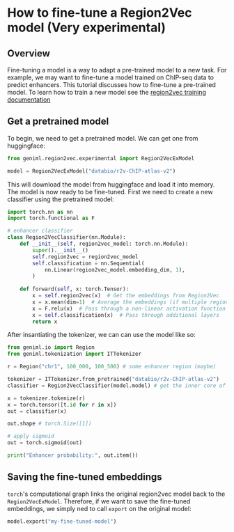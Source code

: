 # How to fine-tune a Region2Vec model (Very experimental)
## Overview
Fine-tuning a model is a way to adapt a pre-trained model to a new task. For example, we may want to fine-tune a model trained on ChIP-seq data to predict enhancers. This tutorial discusses how to fine-tune a pre-trained model. To learn how to train a new model see the [region2vec training documentation](./train-region2vec.md)

## Get a pretrained model
To begin, we need to get a pretrained model. We can get one from huggingface:
```python
from geniml.region2vec.experimental import Region2VecExModel

model = Region2VecExModel("databio/r2v-ChIP-atlas-v2")
```
This will download the model from huggingface and load it into memory. The model is now ready to be fine-tuned. First we need to create a new classifier using the pretrained model:
```python
import torch.nn as nn
import torch.functional as F

# enhancer classifier
class Region2VecClassifier(nn.Module):
    def __init__(self, region2vec_model: torch.nn.Module):
        super().__init__()
        self.region2vec = region2vec_model
        self.classification = nn.Sequential(
            nn.Linear(region2vec_model.embedding_dim, 1),
        )
        
    def forward(self, x: torch.Tensor):
        x = self.region2vec(x)  # Get the embeddings from Region2Vec
        x = x.mean(dim=1)  # Average the embeddings (if multiple regions are passed in, this can occur due to tokenization)
        x = F.relu(x)  # Pass through a non-linear activation function
        x = self.classification(x)  # Pass through additional layers
        return x
```
After insantiating the tokenizer, we can can use the model like so:
```python
from geniml.io import Region
from geniml.tokenization import ITTokenizer

r = Region("chr1", 100_000, 100_500) # some enhancer region (maybe)

tokenizer = ITTokenizer.from_pretrained("databio/r2v-ChIP-atlas-v2")
classifier = Region2VecClassifier(model.model) # get the inner core of the model

x = tokenizer.tokenize(r)
x = torch.tensor([t.id for r in x])
out = classifier(x)

out.shape # torch.Size([1])

# apply sigmoid
out = torch.sigmoid(out)

print("Enhancer probability:", out.item())
```

## Saving the fine-tuned embeddings
`torch`'s computational graph links the original region2vec model back to the `Region2VecExModel`. Therefore, if we want to save the fine-tuned embeddings, we simply ned to call `export` on the original model:
```python
model.export("my-fine-tuned-model")
```

